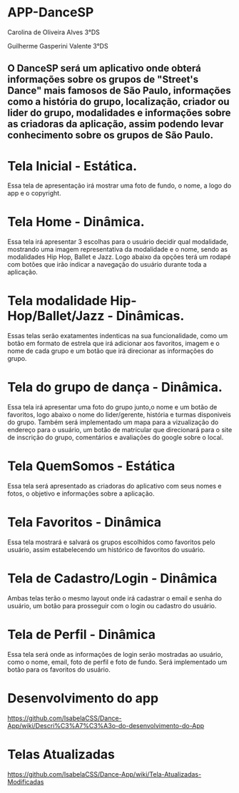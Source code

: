 # APP-DanceSP
Carolina de Oliveira Alves 3°DS

Guilherme Gasperini Valente 3°DS

##     O DanceSP será um aplicativo onde obterá informações sobre os grupos de "Street's Dance" mais famosos de São Paulo, informações como a história do grupo, localização, criador ou lider do grupo, modalidades e informações sobre as criadoras da aplicação, assim podendo levar conhecimento sobre os grupos de São Paulo.

# Tela Inicial - Estática.
Essa tela de apresentação irá mostrar uma foto de fundo, o nome, a logo do app e o copyright.


# Tela Home - Dinâmica.
Essa tela irá apresentar 3 escolhas para o usuário decidir qual modalidade, mostrando uma imagem representativa da modalidade e o nome, sendo as modalidades Hip Hop, Ballet e Jazz.
Logo abaixo da opções terá um rodapé com botões que irão indicar a navegação do usuário durante toda a aplicação.
        
# Tela modalidade Hip-Hop/Ballet/Jazz - Dinâmicas.
Essas telas serão exatamentes indenticas na sua funcionalidade, como um botão em formato de estrela que irá adicionar aos favoritos, imagem e o nome de cada grupo e um botão que irá direcionar as informações do grupo. 


# Tela do grupo de dança - Dinâmica.
Essa tela irá apresentar uma foto do grupo junto,o nome e um botão de favoritos, logo abaixo o nome do lider/gerente, história e turmas disponiveis do grupo. Também será implementado um mapa para a vizualização do endereço para o usuário, um botão de matricular que direcionará para o site de inscrição do grupo, comentários e avaliações do google sobre o local.


# Tela QuemSomos - Estática 
Essa tela será apresentado as criadoras do aplicativo com seus nomes e fotos, o objetivo e informações sobre a aplicação.


# Tela Favoritos - Dinâmica 
Essa tela mostrará e salvará os grupos escolhidos como favoritos pelo usuário, assim estabelecendo um histórico de favoritos do usuário.



# Tela de Cadastro/Login - Dinâmica 
Ambas telas terão o mesmo layout onde irá cadastrar o email e senha do usuário, um botão para prosseguir com o login ou cadastro do usuário.

# Tela de Perfil - Dinâmica 
Essa tela será onde as informações de login serão mostradas ao usuário, como o nome, email, foto de perfil e foto de fundo. Será implementado um botão para os favoritos do usuário.

# Desenvolvimento do app
https://github.com/IsabelaCSS/Dance-App/wiki/Descri%C3%A7%C3%A3o-do-desenvolvimento-do-App

# Telas Atualizadas

https://github.com/IsabelaCSS/Dance-App/wiki/Tela-Atualizadas-Modificadas
